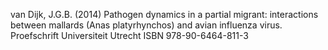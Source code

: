van Dijk, J.G.B. (2014) Pathogen dynamics in a partial migrant: interactions between mallards (Anas platyrhynchos) and avian influenza virus. Proefschrift Universiteit Utrecht ISBN 978-90-6464-811-3